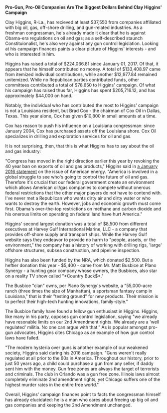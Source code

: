 **Pro-Gun, Pro-Oil Companies Are The Biggest Dollars Behind Clay Higgins' Campaign**

Clay Higgins, R-La., has recieved at least $37,550 from companies affiliated with big oil, gas, off-shore drilling, and gun-related industries. As a freshman congressman, he's already made it clear that he is against Obama-era regulations on oil and gas; as a self-described staunch Constituionalist, he's also very against any gun control legislation. Looking at his campaign finances paints a clear picture of Higgins' interests - and who is interested in him.

Higgins has raised a total of $224,066.81 since January 01, 2017. Of that, it appears that he himself contributed no money. A total of $133,408.97 came from itemized individual contributions, while another $12,977.84 remained unitemized. While no Republican parties contributed funds, other committees contributed a total of $78,650 to Higgins' campaign. Of what his campaign has raised thus far, Higgins has spent $205,716.12, and has approximately $44,000 on hand. 

Notably, the individual who has contributed the most to Higgins' campaign is not a Louisiana resident, but Brad Cox - the chairman of Cox Oil in Dallas, Texas. This year alone, Cox has given $10,800 in small amounts at a time.

Cox has reason to push his influence on a Louisiana congressman: since January 2004, Cox has purchased assets off the Louisiana shore. Cox Oil specializes in drilling and exploration services for oil and gas.

It is not surprising, then, that this is what Higgins has to say about the oil and gas industry:

"Congress has moved in the right direction earlier this year by revoking the 40 year ban on exports of oil and gas products," Higgins said in <a href="https://votesmart.org/public-statement/1135261/issue-position-protecting-american-energy#.WXaSQdPysfE"/>a January 2016 statement</a> on the issue of American energy. "America is involved in a global struggle to see who's going to control the future of oil and gas. Therefore it's crucial that our federal government create an environment which allows American oil/gas companies to compete without onerous federal restrictions that the other major players do not have to contend with. I've never met a Republican who wants dirty air and dirty water or who wants to destroy the earth. However, jobs and economic growth must come first. Obama's over-the-top restrictions on methane and carbon dioxide and his onerous limits on operating on federal land have hurt America." 

Higgins' second largest donation was a total of $8,500 from different executives at Harvey Gulf International Marine, LLC - a company that provides off-shore supply and transport ships. While the Harvey Gulf website says they endeavor to provide no harm to "people, assets, or the environment," the company has a history of working with drilling rigs, 'large' offshore structures, subsea construction, and pipeline inspection. 

Higgins has also been funded by the NRA, which donated $2,500. But a heftier donation this year - $5,400 - came from Mr. Matt Busbice at Plano Synergy - a hunting gear company whose owners, the Busbices, also star on a reality TV show called "*Country Buck$*." 

The Busbice "clan" owns, per Plano Synergy's website, a "55,000-acre ranch (three times the size of Manhattan), a sportsman fantasy camp in Louisiana," that is their "testing ground" for new products. Their mission is to perfect their high-tech hunting innovations, family-style."

The Busbice family have found a fellow gun enthusiast in Higgins. Higgins, like many in his party, opposes gun control legislation, saying "we already have resonable limits on our 2nd Amendment rights. We already are a 'well regulated' militia. No one can argue with that." As is popular amongst pro-gun advocates, Higgins cites Chicago as an example of how gun control laws have failed.

"The modern hysteria over guns is another example of our weakened society, Higgins said during his 2016 campaign. "Guns weren't really regulated at all prior to the 60s in America. Throughout our history, prior to just 50 years ago, a child could purchase a gun from any seller, if daddy sent him with the money. Gun free zones are always the target of terrorists and criminals. The club in Orlando was a gun free zone. Illinois laws almost completely eliminate 2nd amendment rights, yet Chicago suffers one of the highest murder rates in the entire free world."

Overall, Higgins' campaign finances point to facts the congressman himself has already elucidated: he is a man who cares about freeing up big oil and gas companies and keeping the 2nd Amendment unchanged.
